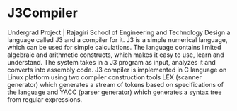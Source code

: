 # J3Compiler
Undergrad Project | Rajagiri School of Engineering and Technology
Design a language called J3 and a compiler for it. J3 is a simple numerical language, which can be used for simple calculations. The language contains limited algebraic and arithmetic constructs, which makes it easy to use, learn and understand. The system takes in a J3 program as input, analyzes it and converts into assembly code. J3 compiler is implemented in C language on Linux platform using two compiler construction tools LEX (scanner generator) which generates a stream of tokens based on specifications of the language and YACC (parser generator) which generates a syntax tree from regular expressions.
